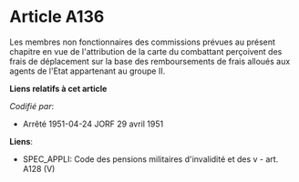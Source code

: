 # Article A136

Les membres non fonctionnaires des commissions prévues au présent chapitre en vue de l'attribution de la carte du combattant
perçoivent des frais de déplacement sur la base des remboursements de frais alloués aux agents de l'Etat appartenant au
groupe II.

**Liens relatifs à cet article**

_Codifié par_:

  - Arrêté 1951-04-24 JORF 29 avril 1951

**Liens**:

  - SPEC_APPLI: Code des pensions militaires d'invalidité et des v - art. A128 (V)

